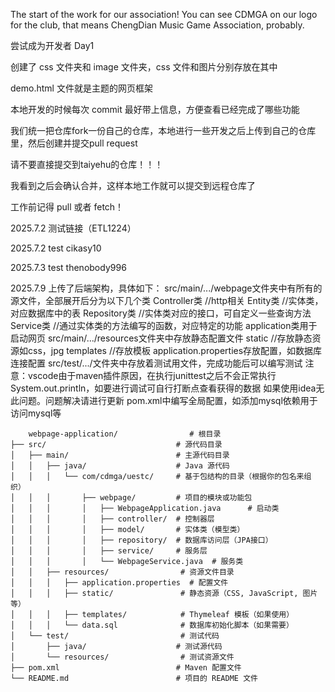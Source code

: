 The start of the work for our association!
You can see CDMGA on our logo for the club, that means ChengDian Music Game Association, probably.

尝试成为开发者 Day1

创建了 css 文件夹和 image 文件夹，css 文件和图片分别存放在其中

demo.html 文件就是主题的网页框架

本地开发的时候每次 commit 最好带上信息，方便查看已经完成了哪些功能

我们统一把仓库fork一份自己的仓库，本地进行一些开发之后上传到自己的仓库里，然后创建并提交pull request

请不要直接提交到taiyehu的仓库！！！

我看到之后会确认合并，这样本地工作就可以提交到远程仓库了

工作前记得 pull 或者 fetch！

2025.7.2 测试链接（ETL1224）

2025.7.2 test cikasy10

2025.7.3 test thenobody996

2025.7.9 上传了后端架构，具体如下：
    src/main/.../webpage文件夹中有所有的源文件，全部展开后分为以下几个类
        Controller类   //http相关
        Entity类       //实体类，对应数据库中的表
        Repository类   //实体类对应的接口，可自定义一些查询方法
        Service类      //通过实体类的方法编写的函数，对应特定的功能
        application类用于启动网页
    src/main/.../resources文件夹中存放静态配置文件
        static         //存放静态资源如css，jpg
        templates      //存放模板
        application.properties存放配置，如数据库连接配置
    src/test/.../文件夹中存放着测试用文件，完成功能后可以编写测试
        注意：vscode由于maven插件原因，在执行junittest之后不会正常执行System.out.println，如要进行调试可自行打断点查看获得的数据
        如果使用idea无此问题。问题解决请进行更新
    pom.xml中编写全局配置，如添加mysql依赖用于访问mysql等

        webpage-application/                # 根目录
    ├── src/                             # 源代码目录
    │   ├── main/                        # 主源代码目录
    │   │   ├── java/                    # Java 源代码
    │   │   │   └── com/cdmga/uestc/     # 基于包结构的目录（根据你的包名来组织）
    │   │   │       ├── webpage/         # 项目的模块或功能包
    │   │   │       │   ├── WebpageApplication.java      # 启动类
    │   │   │       │   ├── controller/  # 控制器层
    │   │   │       │   ├── model/       # 实体类（模型类）
    │   │   │       │   ├── repository/  # 数据库访问层（JPA接口）
    │   │   │       │   ├── service/     # 服务层
    │   │   │       │   └── WebpageService.java  # 服务类
    │   │   ├── resources/                # 资源文件目录
    │   │   │   ├── application.properties  # 配置文件
    │   │   │   ├── static/               # 静态资源（CSS, JavaScript, 图片等）
    │   │   │   ├── templates/            # Thymeleaf 模板（如果使用）
    │   │   │   └── data.sql              # 数据库初始化脚本（如果需要）
    │   └── test/                         # 测试代码
    │       ├── java/                    # 测试源代码
    │       └── resources/                # 测试资源文件
    ├── pom.xml                          # Maven 配置文件
    └── README.md                        # 项目的 README 文件

